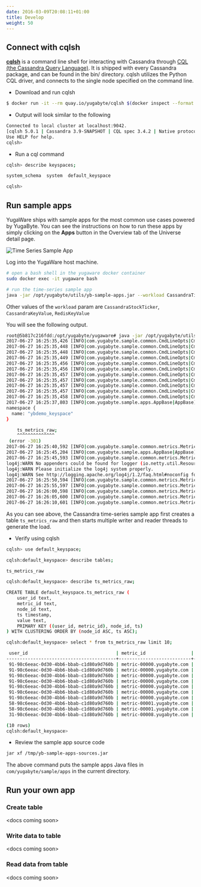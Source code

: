 ```yaml
---
date: 2016-03-09T20:08:11+01:00
title: Develop
weight: 50
---
```


## Connect with cqlsh

[**cqlsh**](http://cassandra.apache.org/doc/latest/tools/cqlsh.html) is a command line shell for interacting with Cassandra through [CQL (the Cassandra Query Language)](http://cassandra.apache.org/doc/latest/cql/index.html). It is shipped with every Cassandra package, and can be found in the bin/ directory. cqlsh utilizes the Python CQL driver, and connects to the single node specified on the command line.

- Download and run cqlsh

```sh
$ docker run -it --rm quay.io/yugabyte/cqlsh $(docker inspect --format '{{ .NetworkSettings.IPAddress }}' yugabyte-db)
```

- Output will look similar to the following

```sh
Connected to local cluster at localhost:9042.
[cqlsh 5.0.1 | Cassandra 3.9-SNAPSHOT | CQL spec 3.4.2 | Native protocol v4]
Use HELP for help.
cqlsh> 
```

- Run a cql command

```sh
cqlsh> describe keyspaces;

system_schema  system  default_keyspace

cqlsh> 

```


## Run sample apps

YugaWare ships with sample apps for the most common use cases powered by YugaByte. You can see the instructions on how to run these apps by simply clicking on the **Apps** button in the Overview tab of the Universe detail page.

![Time Series Sample App](/images/time-series-sample-app.png)

Log into the YugaWare host machine.

```sh
# open a bash shell in the yugaware docker container
sudo docker exec -it yugaware bash

# run the time-series sample app
java -jar /opt/yugabyte/utils/yb-sample-apps.jar --workload CassandraTimeseries --nodes 10.151.22.132:9042,10.151.38.209:9042,10.151.50.1:9042
```

Other values of the `workload` param are `CassandraStockTicker`, `CassandraKeyValue`, `RedisKeyValue`


You will see the following output.

```sh
root@5b817c216fdd:/opt/yugabyte/yugaware# java -jar /opt/yugabyte/utils/yb-sample-apps.jar --workload CassandraTimeseries --nodes 172.20.0.13:9042,172.20.0.11:9042,172.20.0.12:9042
2017-06-27 16:25:35,426 [INFO|com.yugabyte.sample.common.CmdLineOpts|CmdLineOpts] Using a randomly generated UUID : 8c23b82e-735f-4d74-aafe-8b107181d0f6
2017-06-27 16:25:35,448 [INFO|com.yugabyte.sample.common.CmdLineOpts|CmdLineOpts] App: CassandraTimeseries
2017-06-27 16:25:35,448 [INFO|com.yugabyte.sample.common.CmdLineOpts|CmdLineOpts] Adding node: 172.20.0.13:9042
2017-06-27 16:25:35,449 [INFO|com.yugabyte.sample.common.CmdLineOpts|CmdLineOpts] Adding node: 172.20.0.11:9042
2017-06-27 16:25:35,456 [INFO|com.yugabyte.sample.common.CmdLineOpts|CmdLineOpts] Adding node: 172.20.0.12:9042
2017-06-27 16:25:35,456 [INFO|com.yugabyte.sample.common.CmdLineOpts|CmdLineOpts] Num reader threads: 1, num writer threads: 16
2017-06-27 16:25:35,457 [INFO|com.yugabyte.sample.common.CmdLineOpts|CmdLineOpts] Num unique keys to insert: 0
2017-06-27 16:25:35,457 [INFO|com.yugabyte.sample.common.CmdLineOpts|CmdLineOpts] Num keys to update: -1
2017-06-27 16:25:35,457 [INFO|com.yugabyte.sample.common.CmdLineOpts|CmdLineOpts] Num keys to read: -1
2017-06-27 16:25:35,457 [INFO|com.yugabyte.sample.common.CmdLineOpts|CmdLineOpts] Value size: 100
2017-06-27 16:25:35,458 [INFO|com.yugabyte.sample.common.CmdLineOpts|CmdLineOpts] Table TTL (secs): 86400
2017-06-27 16:25:37,803 [INFO|com.yugabyte.sample.apps.AppBase|AppBase] Ignoring exception dropping table: SQL error (yb/sql/ptree/process_context.cc:41): SQL Error (1.11): Table Not Found - Not found (yb/common/wire_protocol.cc:120): The table does not exist: table_name: "ts_metrics_raw"
namespace {
  name: "ybdemo_keyspace"
}

	ts_metrics_raw;
	^^^^^^^^^^^^^^
 (error -301)
2017-06-27 16:25:40,592 [INFO|com.yugabyte.sample.common.metrics.MetricsTracker|MetricsTracker] Read: 0.00 ops/sec (0.00 ms/op), 0 total ops  |  Write: 0.00 ops/sec (0.00 ms/op), 0 total ops  |  Uptime: 5134 ms | Verification: ON | 
2017-06-27 16:25:45,204 [INFO|com.yugabyte.sample.apps.AppBase|AppBase] Created a Cassandra table using query: [CREATE TABLE IF NOT EXISTS ts_metrics_raw (  user_id varchar, metric_id varchar, node_id varchar, ts timestamp, value varchar, primary key ((user_id, metric_id), node_id, ts)) WITH default_time_to_live = 86400;]
2017-06-27 16:25:45,593 [INFO|com.yugabyte.sample.common.metrics.MetricsTracker|MetricsTracker] Read: 0.00 ops/sec (0.00 ms/op), 0 total ops  |  Write: 0.00 ops/sec (0.00 ms/op), 0 total ops  |  Uptime: 10135 ms | Verification: ON | 
log4j:WARN No appenders could be found for logger (io.netty.util.ResourceLeakDetector).
log4j:WARN Please initialize the log4j system properly.
log4j:WARN See http://logging.apache.org/log4j/1.2/faq.html#noconfig for more info.
2017-06-27 16:25:50,594 [INFO|com.yugabyte.sample.common.metrics.MetricsTracker|MetricsTracker] Read: 69.59 ops/sec (13.10 ms/op), 348 total ops  |  Write: 696.90 ops/sec (23.73 ms/op), 3485 total ops  |  Uptime: 15136 ms | Verification: ON | 
2017-06-27 16:25:55,597 [INFO|com.yugabyte.sample.common.metrics.MetricsTracker|MetricsTracker] Read: 93.54 ops/sec (10.68 ms/op), 816 total ops  |  Write: 868.87 ops/sec (18.04 ms/op), 7832 total ops  |  Uptime: 20139 ms | Verification: ON | 
2017-06-27 16:26:00,598 [INFO|com.yugabyte.sample.common.metrics.MetricsTracker|MetricsTracker] Read: 102.39 ops/sec (9.74 ms/op), 1328 total ops  |  Write: 909.46 ops/sec (17.32 ms/op), 12380 total ops  |  Uptime: 25140 ms | Verification: ON | 
2017-06-27 16:26:05,600 [INFO|com.yugabyte.sample.common.metrics.MetricsTracker|MetricsTracker] Read: 100.76 ops/sec (9.92 ms/op), 1832 total ops  |  Write: 905.59 ops/sec (17.49 ms/op), 16910 total ops  |  Uptime: 30142 ms | Verification: ON | 
2017-06-27 16:26:10,601 [INFO|com.yugabyte.sample.common.metrics.MetricsTracker|MetricsTracker] Read: 109.77 ops/sec (9.09 ms/op), 2381 total ops  |  Write: 874.00 ops/sec (18.33 ms/op), 21281 total ops  |  Uptime: 35143 ms | Verification: ON | 

```

As you can see above, the Cassandra time-series sample app first creates a table `ts_metrics_raw` and then starts multiple writer and reader threads to generate the load.

- Verify using cqlsh

```sh
cqlsh> use default_keyspace;

cqlsh:default_keyspace> describe tables;

ts_metrics_raw

cqlsh:default_keyspace> describe ts_metrics_raw;

CREATE TABLE default_keyspace.ts_metrics_raw (
    user_id text,
    metric_id text,
    node_id text,
    ts timestamp,
    value text,
    PRIMARY KEY ((user_id, metric_id), node_id, ts)
) WITH CLUSTERING ORDER BY (node_id ASC, ts ASC);

cqlsh:default_keyspace> select * from ts_metrics_raw limit 10;

 user_id                                 | metric_id                 | node_id    | ts                              | value
-----------------------------------------+---------------------------+------------+---------------------------------+--------------------------
 91-98c6eeac-0d30-4bb6-bbab-c1d80a9d760b | metric-00000.yugabyte.com | node-00004 | 2017-04-26 23:34:32.000000+0000 | 1493249672000[B@3d7e092e
 91-98c6eeac-0d30-4bb6-bbab-c1d80a9d760b | metric-00000.yugabyte.com | node-00004 | 2017-04-26 23:34:33.000000+0000 | 1493249673000[B@55c0e5c2
 91-98c6eeac-0d30-4bb6-bbab-c1d80a9d760b | metric-00000.yugabyte.com | node-00005 | 2017-04-26 23:34:52.000000+0000 |  1493249692000[B@5dcabaf
 91-98c6eeac-0d30-4bb6-bbab-c1d80a9d760b | metric-00000.yugabyte.com | node-00006 | 2017-04-26 23:34:44.000000+0000 | 1493249684000[B@6b3429c8
 91-98c6eeac-0d30-4bb6-bbab-c1d80a9d760b | metric-00000.yugabyte.com | node-00006 | 2017-04-26 23:34:45.000000+0000 | 1493249685000[B@5dd2c16d
 91-98c6eeac-0d30-4bb6-bbab-c1d80a9d760b | metric-00000.yugabyte.com | node-00007 | 2017-04-26 23:34:42.000000+0000 | 1493249682000[B@293d7907
 91-98c6eeac-0d30-4bb6-bbab-c1d80a9d760b | metric-00000.yugabyte.com | node-00007 | 2017-04-26 23:34:43.000000+0000 | 1493249683000[B@43e0347b
 58-98c6eeac-0d30-4bb6-bbab-c1d80a9d760b | metric-00001.yugabyte.com | node-00000 | 2017-04-26 23:34:43.000000+0000 | 1493249683000[B@22d7b22b
 58-98c6eeac-0d30-4bb6-bbab-c1d80a9d760b | metric-00001.yugabyte.com | node-00004 | 2017-04-26 23:34:50.000000+0000 | 1493249690000[B@30a15573
 31-98c6eeac-0d30-4bb6-bbab-c1d80a9d760b | metric-00008.yugabyte.com | node-00000 | 2017-04-26 23:34:46.000000+0000 | 1493249686000[B@211e5e6e

(10 rows)
cqlsh:default_keyspace>

```

- Review the sample app source code


```sh
jar xf /tmp/yb-sample-apps-sources.jar
```
The above command puts the sample apps Java files in `com/yugabyte/sample/apps` in the current directory.


## Run your own app

### Create table

\<docs coming soon\>

### Write data to table

\<docs coming soon\>

### Read data from table

\<docs coming soon\>

